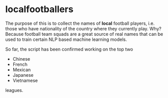 # localfootballers
The purpose of this is to collect the names of **local** football players, i.e. those who have nationality of the country where they currently play.  Why? Because football team squads are a great source of real names that can be used to train certain NLP based machine learning models. 

So far, the script has been confirmed working on the top two 

* Chinese
* French
* Mexican
* Japanese
* Vietnamese 

leagues.